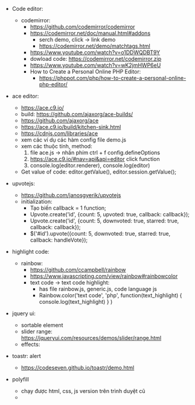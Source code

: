 
- Code editor:
	- codemirror:
		- https://github.com/codemirror/codemirror
		- https://codemirror.net/doc/manual.html#addons
			- serch demo, click -> link demo
			- https://codemirror.net/demo/matchtags.html
		- https://www.youtube.com/watch?v=o1DDWQDBT9Y
		- dowload code: https://codemirror.net/codemirror.zip
		- https://www.youtube.com/watch?v=wK2jmHWP6eU
		- How to Create a Personal Online PHP Editor:
			- https://phppot.com/php/how-to-create-a-personal-online-php-editor/

- ace editor:
	- https://ace.c9.io/
	- build: https://github.com/ajaxorg/ace-builds/
	- https://github.com/ajaxorg/ace
	- https://ace.c9.io/build/kitchen-sink.html
	- https://cdnjs.com/libraries/ace
	- xem các ví dụ các hàm config file demo.js
	- xem các thuộc tính, method: 
		1. file ace.js -> nhấn phím ctrl + f config.defineOptions
		2. https://ace.c9.io/#nav=api&api=editor click function
		3. console.log(editor.renderer), console.log(editor)
	- Get value of code: editor.getValue(), editor.session.getValue();

- upvotejs:
	- https://github.com/janosgyerik/upvotejs
	- initialization:
		- Tạo biến callback = 1 function;
		- Upvote.create('id', {count: 5, upvoted: true, callback: callback});
		- Upvote.create('id', {count: 5, downvoted: true, starred: true, callback: callback});
		- $('#id').upvote({count: 5, downvoted: true, starred: true, callback: handleVote});

- highlight code:
	- rainbow: 
		- https://github.com/ccampbell/rainbow
		- https://www.javascripting.com/view/rainbow#rainbowcolor
		- text code -> text code highlight:
			- has file rainbow.js, generic.js, code language js
			- Rainbow.color('text code', 'php', function(text_highlight) { console.log(text_highlight) } )

- jquery ui:
	- sortable element
	- slider range: https://jqueryui.com/resources/demos/slider/range.html
	- effects:

- toastr: alert
	- https://codeseven.github.io/toastr/demo.html

- polyfill 
	- chạy được html, css, js version trên trình duyệt cũ
	- <script async src="https://polyfill.io/v3/polyfill.min.js?features=es6"></script>